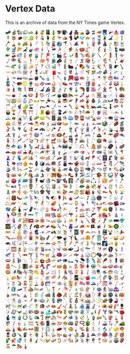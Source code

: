 # Vertex Data

This is an archive of data from the NY Times game Vertex.

![Preview of data files](preview.png)
